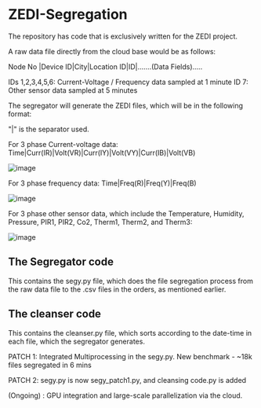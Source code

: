 # ZEDI-Segregation


The repository has code that is exclusively written for the ZEDI project. 

A raw data file directly from the cloud base would be as follows:

Node No |Device ID|City|Location ID|ID|.......(Data Fields).....

IDs 1,2,3,4,5,6: Current-Voltage / Frequency data sampled at 1 minute
ID 7: Other sensor data sampled at 5 minutes


The segregator will generate the ZEDI files, which will be in the following format:

"|" is the separator used.

For 3 phase Current-voltage data:
Time|Curr(IR)|Volt(VR)|Curr(IY)|Volt(VY)|Curr(IB)|Volt(VB)

![image](https://github.com/24Lights/ZEDI-Segregation/assets/134679427/bd2360fc-c3e2-428d-aba5-58f31f623329)


For 3 phase frequency data:
Time|Freq(R)|Freq(Y)|Freq(B)

![image](https://github.com/24Lights/ZEDI-Segregation/assets/134679427/a8f1c6fe-889b-4eb4-97f2-511f0cad396f)


For 3 phase other sensor data, which include the Temperature, Humidity, Pressure, PIR1, PIR2, Co2, Therm1, Therm2, and Therm3:

![image](https://github.com/24Lights/ZEDI-Segregation/assets/134679427/88d4e393-ca98-47e3-a623-d404c361234f)

## The Segregator code 

This contains the segy.py file, which does the file segregation process from the raw data file to the .csv files in the orders, as mentioned earlier.

## The cleanser code

This contains the cleanser.py file, which sorts according to the date-time in each file, which the segregator generates.

PATCH 1: Integrated Multiprocessing in the segy.py. 
New benchmark - ~18k files segregated in 6 mins


PATCH 2: segy.py is now segy_patch1.py, and cleansing code.py is added

(Ongoing) : GPU integration and large-scale parallelization via the cloud.





